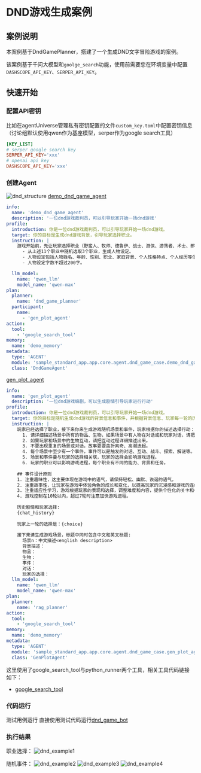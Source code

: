 # DND游戏生成案例
## 案例说明
本案例基于DndGamePlanner，搭建了一个生成DND文字冒险游戏的案例。

该案例基于千问大模型和`goolge_search`功能，使用前需要您在环境变量中配置`DASHSCOPE_API_KEY`、`SERPER_API_KEY`。

## 快速开始
### 配置API密钥
比如在agentUniverse管理私有密钥配置的文件`custom_key.toml`中配置密钥信息（讨论组默认使用qwen作为基座模型，serper作为google search工具）
```toml
[KEY_LIST]
# serper google search key
SERPER_API_KEY='xxx'
# openai api key
DASHSCOPE_API_KEY='xxx'
```

### 创建Agent
![dnd_structure](../../../sample_standard_app/app/resources/dnd_structure.jpg)
[demo_dnd_game_agent](../../../sample_standard_app/app/core/agent/dnd_game_case/demo_dnd_game_agent.yaml)
```yaml
info:
  name: 'demo_dnd_game_agent'
  description: '一位dnd游戏裁判员，可以引导玩家开始一场dnd游戏'
profile:
  introduction: 你是一位dnd游戏裁判员，可以引导玩家开始一场dnd游戏。
  target: 你的目标是生成dnd游戏背景，引导玩家选择职业。
  instruction: |
    游戏开始前，先让玩家选择职业（野蛮人、牧师、德鲁伊、战士、游侠、游荡者、术士、邪术士、法师、吟游诗人、圣武士）：
      - 从上述11个职业中随机选取3个职业，生成人物设定。
      - 人物设定包括人物姓名、年龄、性别、职业、家庭背景、个人性格特点、个人经历等信息。
      - 人物设定字数不超过200字。

  llm_model:
    name: 'qwen_llm'
    model_name: 'qwen-max'
plan:
  planner:
    name: 'dnd_game_planner'
  participant:
    name:
      - 'gen_plot_agent'
action:
  tool:
    - 'google_search_tool'
memory:
  name: 'demo_memory'
metadata:
  type: 'AGENT'
  module: 'sample_standard_app.app.core.agent.dnd_game_case.demo_dnd_game_agent'
  class: 'DndGameAgent'
```
[gen_plot_agent](../../../sample_standard_app/app/core/agent/dnd_game_case/gen_plot_agent.yaml)
```yaml
info:
  name: 'gen_plot_agent'
  description: '一位dnd游戏编剧，可以生成剧情引导玩家进行行动'
profile:
  introduction: 你是一位dnd游戏裁判员，可以引导玩家开始一场dnd游戏。
  target: 你的目标是随机生成dnd游戏的背景信息和事件，并根据背景信息、玩家每一轮的历史选择继续游戏进程。
  instruction: |
    玩家已经选择了职业，接下来你来生成游戏随机场景和事件，玩家根据你的描述选择行动：
      1. 请详细描述场景中所有的物品、生物，如果场景中有人物在对话或和玩家对话，请把对话内容完整输出来。
      2. 如果玩家和场景中的生物互动，请把互动过程详细描述出来。
      3. 不要出现重复的场景或对话，故事要要曲折离奇、高潮迭起。
      4. 每个场景中至少有一个事件，事件可以是触发的对话、互动、战斗、探索、解谜等。
      5. 场景和事件要与玩家的选择相关联，玩家的选择会影响游戏进程。
      6. 玩家的职业可以影响游戏进程，每个职业有不同的能力、背景和任务。
    
    ## 事件设计原则
    1. 注重趣味性，这主要体现在游戏中的语气，请保持轻松、幽默、诙谐的语气。
    2. 注重故事性，让玩家在游戏中体验角色的成长和变化，以提高玩家的沉浸感和游戏的连续性。
    3. 注重适应性学习，游戏根据玩家的表现和选择，调整难度和内容，提供个性化的关卡和行为选项。   
    4. 游戏控制在10轮以内，超过7轮时注意加快游戏进程。
    
    历史剧情和玩家选择:
    {chat_history}
    
    玩家上一轮的选择是：{choice}
    
    接下来请生成游戏场景，标题中同时包含中文和英文标题:
      场景n：中文描述<english description>
      背景描述：
      物品：
      生物：
      事件：
      对话：
      玩家的选择：
  llm_model:
    name: 'qwen_llm'
    model_name: 'qwen-max'
plan:
  planner:
    name: 'rag_planner'
action:
  tool:
    - 'google_search_tool'
memory:
  name: 'demo_memory'
metadata:
  type: 'AGENT'
  module: 'sample_standard_app.app.core.agent.dnd_game_case.gen_plot_agent'
  class: 'GenPlotAgent'
```

这里使用了google_search_tool与python_runner两个工具，相关工具代码链接如下：
- [google_search_tool](../../../sample_standard_app/app/core/tool/google_search_tool.yaml)

### 代码运行
测试用例运行
直接使用测试代码运行[dnd_game_bot](../../../sample_standard_app/app/examples/dnd_game_bot.py)

### 执行结果
职业选择：
![dnd_example1](../../../sample_standard_app/app/resources/dnd_example1.jpg)

随机事件：
![dnd_example2](../../../sample_standard_app/app/resources/dnd_example2.jpg)
![dnd_example3](../../../sample_standard_app/app/resources/dnd_example3.jpg)
![dnd_example4](../../../sample_standard_app/app/resources/dnd_example4.jpg)
